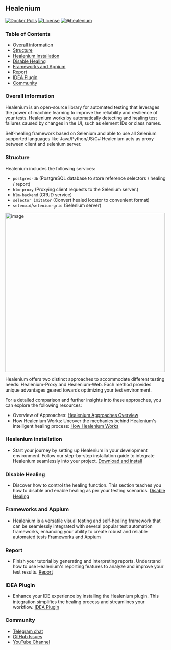 ## Healenium

[![Docker Pulls](https://img.shields.io/docker/pulls/healenium/hlm-backend.svg?maxAge=25920)](https://hub.docker.com/u/healenium)
[![License](https://img.shields.io/badge/license-Apache-brightgreen.svg)](https://www.apache.org/licenses/LICENSE-2.0)
[![@healenium](https://img.shields.io/badge/Telegram-%40healenium-orange.svg)](https://t.me/healenium)

### Table of Contents

* [Overall information](#overall-information)
* [Structure](#structure)
* [Healenium installation](#healenium-installation)
* [Disable Healing](#disable-healing)
* [Frameworks and Appium](#frameworks-and-appium)
* [Report](#report)
* [IDEA Plugin](#idea-plugin)
* [Community](#community)

### Overall information
Healenium is an open-source library for automated testing that leverages the power of machine learning to improve the reliability and resilience of your tests. 
Healenium works by automatically detecting and healing test failures caused by changes in the UI, such as element IDs or class names.

Self-healing framework based on Selenium and able to use all Selenium supported languages like Java/Python/JS/C#
Healenium acts as proxy between client and selenium server.

### Structure
Healenium includes the following services:
- `postgres-db` (PostgreSQL database to store reference selectors / healing / report)
- `hlm-proxy` (Proxying client requests to the Selenium server.)
- `hlm-backend` (CRUD service)
- `selector imitator` (Convert healed locator to convenient format)
- `selenoid`/`selenium-grid` (Selenium server)

<img width="500" alt="image" src="https://user-images.githubusercontent.com/69298932/230408855-11aefcb9-6e46-4c3a-a3da-bdad66a52a9c.png">

Healenium offers two distinct approaches to accommodate different testing needs: Healenium-Proxy and Healenium-Web. Each method provides unique advantages geared towards optimizing your test environment.

For a detailed comparison and further insights into these approaches, you can explore the following resources:
* Overview of Approaches: [Healenium Approaches Overview](https://healenium.io/docs/overview)
* How Healenium Works: Uncover the mechanics behind Healenium's intelligent healing process: [How Healenium Works](https://healenium.io/docs/how_healenium_works)

### Healenium installation

* Start your journey by setting up Healenium in your development environment. 
Follow our step-by-step installation guide to integrate Healenium seamlessly into your project.
[Download and install](https://healenium.io/docs/download_and_install)

### Disable Healing
* Discover how to control the healing function. This section teaches you how to disable and enable healing as per your testing scenarios.
[Disable Healing](https://healenium.io/docs/disable_healing)

### Frameworks and Appium
* Healenium is a versatile visual testing and self-healing framework that can be seamlessly integrated with several popular test automation frameworks, enhancing your ability to create robust and reliable automated tests
[Frameworks](https://healenium.io/frameworks) and [Appium](https://healenium.io/docs/download_and_install/hlm_appium)

### Report
* Finish your tutorial by generating and interpreting reports. Understand how to use Healenium's reporting features to analyze and improve your test results.
[Report](https://healenium.io/docs/report)

### IDEA Plugin
* Enhance your IDE experience by installing the Healenium plugin. This integration simplifies the healing process and streamlines your workflow.
[IDEA Plugin](https://healenium.io/docs/how_healenium_works)

### Community

* [Telegram chat](https://t.me/healenium)
* [GitHub Issues](https://github.com/healenium/healenium/issues)
* [YouTube Channel](https://www.youtube.com/channel/UCsZJ0ri-Hp7IA1A6Fgi4Hvg)
